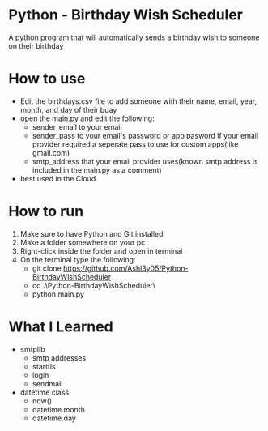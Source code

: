 ﻿# Python - Birthday Wish Scheduler
A python program that will automatically sends a birthday wish to someone on their birthday

# How to use
 - Edit the birthdays.csv file to add someone with their name, email, year, month, and day of their bday
 - open the main.py and edit the following:
   - sender_email to your email
   - sender_pass to your email's password or app pasword if your email provider required a seperate pass to use for custom apps(like gmail.com)
   - smtp_address that your email provider uses(known smtp address is included in the main.py as a comment)
 - best used in the Cloud

# How to run
1. Make sure to have Python and Git installed
2. Make a folder somewhere on your pc
3. Right-click inside the folder and open in terminal
4. On the terminal type the following:
     - git clone https://github.com/Ashl3y05/Python-BirthdayWishScheduler
     - cd .\Python-BirthdayWishScheduler\
     - python main.py

# What I Learned
 - smtplib
    - smtp addresses
    - starttls
    - login
    - sendmail
 - datetime class
    - now()
    - datetime.month
    - datetime.day
  
